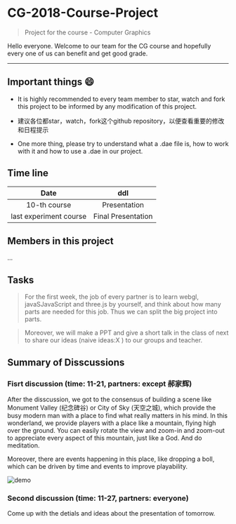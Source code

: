 # CG-2018-Course-Project

> Project for the course - Computer Graphics

Hello everyone. Welcome to our team for the CG course and hopefully every one of us can benefit and get good grade.

---

## Important things :smile:

- It is highly recommended to every team member to star, watch and fork this project to be informed by any modification of this project.

- 建议各位都star，watch，fork这个github repository，以便查看重要的修改和日程提示

- One more thing, please try to understand what a .dae file is, how to work with it and how to use a .dae in our project.

## Time line 

| Date  | ddl |
| :-------------: | :-------------: |
| 10-th course  | Presentation |
| last experiment course | Final Presentation |

## Members in this project

...

## Tasks

> For the first week, the job of every partner is to learn webgl, javaSJavaScript and three.js by yourself, and think about how many parts are needed for this job. Thus we can split the big project into parts.

> Moreover, we will make a PPT and give a short talk in the class of next to share our ideas (naive ideas:X ) to our groups and teacher.

## Summary of Disscussions

### Fisrt discussion (time: 11-21, partners: except 郝家辉)

After the disscussion, we got to the consensus of building a scene like Monument Valley (纪念碑谷) or City of Sky (天空之城), which provide the busy modern man with a place to find what really matters in his mind. In this wonderland, we provide players with a place like a mountain, flying high over the ground. You can easily rotate the view and zoom-in and zoom-out to appreciate every aspect of this mountain, just like a God. And do meditation.

Moreover, there are events happening in this place, like dropping a boll, which can be driven by time and events to improve playability. 

![demo](https://github.com/ryf1123/CG-2018-Course-Project/raw/master/fig/对标工程.png)

### Second discussion (time: 11-27, partners: everyone)

Come up with the detials and ideas about the presentation of tomorrow.
